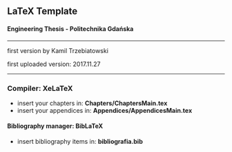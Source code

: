 ## LaTeX Template 
#### Engineering Thesis - Politechnika Gdańska

---

first version by Kamil Trzebiatowski

first uploaded version: 2017.11.27

---

### Compiler: **XeLaTeX**
- insert your chapters in: **Chapters/ChaptersMain.tex**
- insert your appendices in: **Appendices/AppendicesMain.tex**

#### Bibliography manager: **BibLaTeX**
- insert bibliography items in: **bibliografia.bib**
